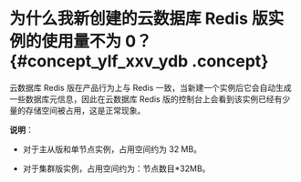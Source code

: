 # 为什么我新创建的云数据库 Redis 版实例的使用量不为 0？ {#concept_ylf_xxv_ydb .concept}

云数据库 Redis 版在产品行为上与 Redis 一致，当新建一个实例后它会自动生成一些数据库元信息，因此在云数据库 Redis 版的控制台上会看到该实例已经有少量的存储空间被占用，这是正常现象。

**说明**：

-   对于主从版和单节点实例，占用空间约为 32 MB。

-   对于集群版实例，占用空间约为：节点数目\*32MB。


